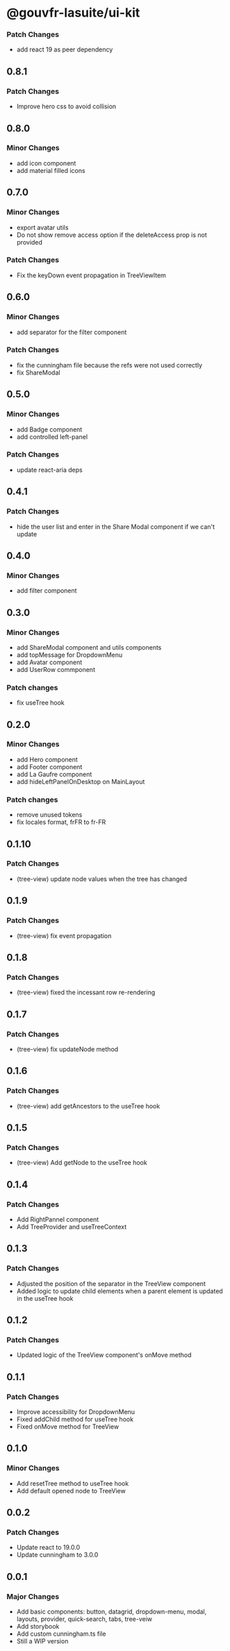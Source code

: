 # @gouvfr-lasuite/ui-kit


### Patch Changes

- add react 19 as peer dependency

## 0.8.1

### Patch Changes

- Improve hero css to avoid collision

## 0.8.0

### Minor Changes

- add icon component
- add material filled icons

## 0.7.0

### Minor Changes

- export avatar utils
- Do not show remove access option if the deleteAccess prop is not provided

### Patch Changes

- Fix the keyDown event propagation in TreeViewItem

## 0.6.0

### Minor Changes

- add separator for the filter component

### Patch Changes

- fix the cunningham file because the refs were not used correctly
- fix ShareModal

## 0.5.0

### Minor Changes

- add Badge component
- add controlled left-panel

### Patch Changes

- update react-aria deps

## 0.4.1

### Patch Changes

- hide the user list and enter in the Share Modal component if we can't update

## 0.4.0

### Minor Changes

- add filter component

## 0.3.0

### Minor Changes

- add ShareModal component and utils components
- add topMessage for DropdownMenu
- add Avatar component
- add UserRow commponent

### Patch changes

- fix useTree hook

## 0.2.0

### Minor Changes

- add Hero component
- add Footer component
- add La Gaufre component
- add hideLeftPanelOnDesktop on MainLayout

### Patch changes

- remove unused tokens
- fix locales format, frFR to fr-FR

## 0.1.10

### Patch Changes

- (tree-view) update node values when the tree has changed

## 0.1.9

### Patch Changes

- (tree-view) fix event propagation

## 0.1.8

### Patch Changes

- (tree-view) fixed the incessant row re-rendering

## 0.1.7

### Patch Changes

- (tree-view) fix updateNode method

## 0.1.6

### Patch Changes

- (tree-view) add getAncestors to the useTree hook

## 0.1.5

### Patch Changes

- (tree-view) Add getNode to the useTree hook

## 0.1.4

### Patch Changes

- Add RightPannel component
- Add TreeProvider and useTreeContext

## 0.1.3

### Patch Changes

- Adjusted the position of the separator in the TreeView component
- Added logic to update child elements when a parent element is updated in the useTree hook

## 0.1.2

### Patch Changes

- Updated logic of the TreeView component's onMove method

## 0.1.1

### Patch Changes

- Improve accessibility for DropdownMenu
- Fixed addChild method for useTree hook
- Fixed onMove method for TreeView

## 0.1.0

### Minor Changes

- Add resetTree method to useTree hook
- Add default opened node to TreeView

## 0.0.2

### Patch Changes

- Update react to 19.0.0
- Update cunningham to 3.0.0

## 0.0.1

### Major Changes

- Add basic components: button, datagrid, dropdown-menu, modal, layouts, provider, quick-search, tabs, tree-veiw
- Add storybook
- Add custom cunningham.ts file
- Still a WIP version
